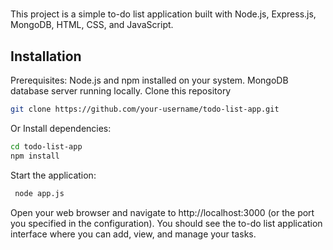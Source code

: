 #

This project is a simple to-do list application built with Node.js, Express.js, MongoDB, HTML, CSS, and JavaScript.


## Installation
Prerequisites:
Node.js and npm installed on your system.
MongoDB database server running locally.
Clone this repository

```bash
git clone https://github.com/your-username/todo-list-app.git
```
Or Install dependencies:
```bash
cd todo-list-app
npm install
```
Start the application:
```bash
 node app.js
 ```
Open your web browser and navigate to http://localhost:3000 (or the port you specified in the configuration). You should see the to-do list application interface where you can add, view, and manage your tasks.

